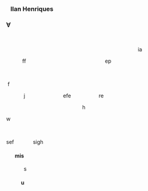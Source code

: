 ### &nbsp;&nbsp;&nbsp;llan Henriques
### ∀

&nbsp;


&nbsp;&nbsp;&nbsp;&nbsp;&nbsp;&nbsp;&nbsp;&nbsp;&nbsp;&nbsp;&nbsp;&nbsp;&nbsp;&nbsp;&nbsp;&nbsp;&nbsp;&nbsp;&nbsp;&nbsp;&nbsp;&nbsp;&nbsp;&nbsp;&nbsp;&nbsp;&nbsp;&nbsp;&nbsp;&nbsp;&nbsp;&nbsp;&nbsp;&nbsp;&nbsp;&nbsp;&nbsp;&nbsp;&nbsp;&nbsp;&nbsp;&nbsp;&nbsp;&nbsp;&nbsp;&nbsp;&nbsp;&nbsp;&nbsp;&nbsp;&nbsp;&nbsp;&nbsp;&nbsp;&nbsp;&nbsp;&nbsp;&nbsp;&nbsp;&nbsp;&nbsp;&nbsp;&nbsp;&nbsp;&nbsp;&nbsp;&nbsp;&nbsp;&nbsp;&nbsp;&nbsp;&nbsp;&nbsp;&nbsp;&nbsp;&nbsp;&nbsp;&nbsp;&nbsp;&nbsp;&nbsp;&nbsp;&nbsp;&nbsp;&nbsp;&nbsp;&nbsp;&nbsp;&nbsp;&nbsp;ia

&nbsp;&nbsp;&nbsp;&nbsp;&nbsp;&nbsp;&nbsp;&nbsp;&nbsp;&nbsp;&nbsp;ff&nbsp;&nbsp;&nbsp;&nbsp;&nbsp;&nbsp;&nbsp;&nbsp;&nbsp;&nbsp;&nbsp;&nbsp;&nbsp;&nbsp;&nbsp;&nbsp;&nbsp;&nbsp;&nbsp;&nbsp;&nbsp;&nbsp;&nbsp;&nbsp;&nbsp;&nbsp;&nbsp;&nbsp;&nbsp;&nbsp;&nbsp;&nbsp;&nbsp;&nbsp;&nbsp;&nbsp;&nbsp;&nbsp;&nbsp;&nbsp;&nbsp;&nbsp;&nbsp;&nbsp;&nbsp;&nbsp;&nbsp;&nbsp;&nbsp;&nbsp;&nbsp;&nbsp;&nbsp; ep

&nbsp;

&nbsp;f

 

&nbsp;&nbsp;&nbsp;&nbsp;&nbsp;&nbsp;&nbsp;&nbsp;&nbsp;&nbsp;&nbsp;&nbsp;j&nbsp;&nbsp;&nbsp;&nbsp;&nbsp;&nbsp;&nbsp;&nbsp;&nbsp;&nbsp;&nbsp;&nbsp;&nbsp;&nbsp;&nbsp;&nbsp;&nbsp;&nbsp;&nbsp;&nbsp;&nbsp;&nbsp;&nbsp;&nbsp;&nbsp;&nbsp;efe&nbsp;&nbsp;&nbsp;&nbsp;&nbsp;&nbsp;&nbsp;&nbsp;&nbsp;&nbsp;&nbsp;&nbsp;&nbsp;&nbsp;&nbsp;&nbsp;&nbsp;&nbsp;&nbsp;re

&nbsp;&nbsp;&nbsp;&nbsp;&nbsp;&nbsp;&nbsp;&nbsp;&nbsp;&nbsp;&nbsp;&nbsp;&nbsp;&nbsp;&nbsp;&nbsp;&nbsp;&nbsp;&nbsp;&nbsp;&nbsp;&nbsp;&nbsp;&nbsp;&nbsp;&nbsp;&nbsp;&nbsp;&nbsp;&nbsp;&nbsp;&nbsp;&nbsp;&nbsp;&nbsp;&nbsp;&nbsp;&nbsp;&nbsp;&nbsp;&nbsp;&nbsp;&nbsp;&nbsp;&nbsp;&nbsp;&nbsp;&nbsp;&nbsp;&nbsp;&nbsp;&nbsp;h

w

&nbsp;

 sef&nbsp;&nbsp;&nbsp;&nbsp;&nbsp;&nbsp;&nbsp;&nbsp;&nbsp;&nbsp;&nbsp;&nbsp;&nbsp;sigh

 #### &nbsp;&nbsp;&nbsp;&nbsp;&nbsp;&nbsp; mis

 &nbsp;&nbsp;&nbsp;&nbsp;&nbsp;&nbsp;&nbsp;&nbsp;&nbsp;&nbsp;&nbsp;&nbsp;s
 
 #### &nbsp;&nbsp;&nbsp;&nbsp;&nbsp;&nbsp;&nbsp;&nbsp;&nbsp;&nbsp;&nbsp;&nbsp;u
